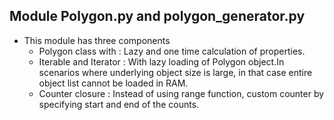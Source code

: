 ## Module Polygon.py and polygon_generator.py
- This module has three components
    -  Polygon class with : Lazy and one time calculation of properties.
    -  Iterable and Iterator : With lazy loading of Polygon object.In scenarios where underlying object size is large, in that case entire object list cannot be loaded in RAM. 
    -  Counter closure : Instead of using range function, custom counter by specifying start and end of the counts.
